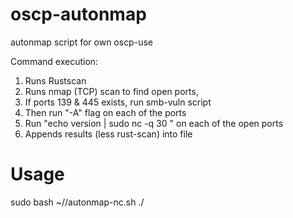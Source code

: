 # oscp-autonmap
autonmap script for own oscp-use

Command execution:
1. Runs Rustscan
2. Runs nmap (TCP) scan to find open ports,
3. If ports 139 & 445 exists, run smb-vuln script
4. Then run "-A" flag on each of the ports
5. Run "echo version | sudo nc -q 30 <IP> <PORT>" on each of the open ports
6. Appends results (less rust-scan) into file

# Usage

sudo bash ~/<path-to-script>/autonmap-nc.sh <RHOST> ./<path-for-output>
